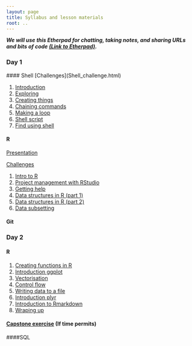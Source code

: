 ```yaml
---
layout: page
title: Syllabus and lesson materials
root: ..
---
```



**_We will use this Etherpad for chatting, taking notes, and sharing URLs and bits of code [(Link to Etherpad)](https://etherpad.mozilla.org/2015-05-28-monsanto-R)._**

### Day 1

<div class="toc" markdown="1">
#### Shell
[Challenges](Shell_challenge.html)

1. [Introduction](00-intro.html)
2. [Exploring](01-filedir.html)
3. [Creating things](02-create.html)
4. [Chaining commands](03-pipefilter.html)
5. [Making a loop](04-loop.html)
6. [Shell script](05-script.html)
7. [Find using shell](06-find.html)


#### R
[Presentation](Presentation.html)

[Challenges](challenges.html)

1. [Intro to R](01-rstudio-intro.html)
2. [Project management with RStudio](02-project-intro.html)
3. [Getting help](03-seeking-help.html)
4. [Data structures in R (part 1)](04-data-structures-part1.html)
5. [Data structures in R (part 2)](04-data-structures-part2.html)
6. [Data subsetting](06-data-subsetting.html)

#### Git


</div>

### Day 2

<div class="toc" markdown="1">

#### R
1. [Creating functions in R](07-functions.html)
2. [Introduction ggplot](08-plot-ggplot2.html)
3. [Vectorisation](09-vectorisation.html)
4. [Control flow](10-control-flow.html)
5. [Writing data to a file](11-writing-data.html)
6. [Introduction plyr](12-plyr.html)
7. [Introduction to Rmarkdown](Rmarkdown.html)
8. [Wraping up](13-wrap-up.html)

#### [Capstone exercise](capstone.html) (If time permits)

####SQL
</div>
